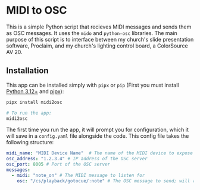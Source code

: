 # MIDI to OSC

This is a simple Python script that recieves MIDI messages and sends them as OSC messages. It uses the `mido` and `python-osc` libraries.
The main purpose of this script is to interface between my church's slide presentation software, Proclaim, and my church's lighting control board, a ColorSource AV 20.

## Installation

This app can be installed simply with `pipx` or `pip` (First you must install [Python 3.12+](https://www.python.org/downloads/) and [pipx](https://pipx.pypa.io/stable/installation/)):

```bash
pipx install midi2osc

# To run the app:
midi2osc
```

The first time you run the app, it will prompt you for configuration, which it will save in a `config.yaml` file alongside the code. This config file takes the following structure:

```yaml
midi_name: "MIDI Device Name"  # The name of the MIDI device to expose to Proclaim or other software
osc_address: "1.2.3.4" # IP address of the OSC server
osc_port: 8005 # Port of the OSC server
messages:
  - midi: "note_on" # The MIDI message to listen for
    osc: "/cs/playback/gotocue/:note" # The OSC message to send; will replace `:note` with the note number sent in the MIDI message
```
